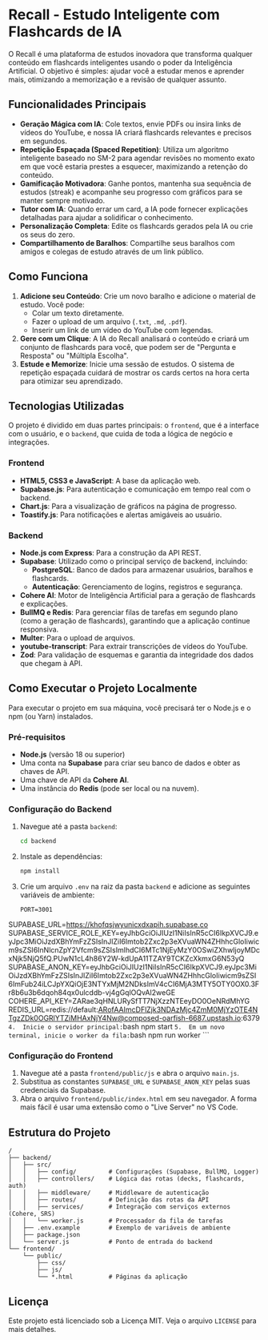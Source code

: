 # Recall - Estudo Inteligente com Flashcards de IA

O Recall é uma plataforma de estudos inovadora que transforma qualquer conteúdo em flashcards inteligentes usando o poder da Inteligência Artificial. O objetivo é simples: ajudar você a estudar menos e aprender mais, otimizando a memorização e a revisão de qualquer assunto.

## Funcionalidades Principais

  * **Geração Mágica com IA**: Cole textos, envie PDFs ou insira links de vídeos do YouTube, e nossa IA criará flashcards relevantes e precisos em segundos.
  * **Repetição Espaçada (Spaced Repetition)**: Utiliza um algoritmo inteligente baseado no SM-2 para agendar revisões no momento exato em que você estaria prestes a esquecer, maximizando a retenção do conteúdo.
  * **Gamificação Motivadora**: Ganhe pontos, mantenha sua sequência de estudos (streak) e acompanhe seu progresso com gráficos para se manter sempre motivado.
  * **Tutor com IA**: Quando errar um card, a IA pode fornecer explicações detalhadas para ajudar a solidificar o conhecimento.
  * **Personalização Completa**: Edite os flashcards gerados pela IA ou crie os seus do zero.
  * **Compartilhamento de Baralhos**: Compartilhe seus baralhos com amigos e colegas de estudo através de um link público.

## Como Funciona

1.  **Adicione seu Conteúdo**: Crie um novo baralho e adicione o material de estudo. Você pode:
      * Colar um texto diretamente.
      * Fazer o upload de um arquivo (`.txt`, `.md`, `.pdf`).
      * Inserir um link de um vídeo do YouTube com legendas.
2.  **Gere com um Clique**: A IA do Recall analisará o conteúdo e criará um conjunto de flashcards para você, que podem ser de "Pergunta e Resposta" ou "Múltipla Escolha".
3.  **Estude e Memorize**: Inicie uma sessão de estudos. O sistema de repetição espaçada cuidará de mostrar os cards certos na hora certa para otimizar seu aprendizado.

## Tecnologias Utilizadas

O projeto é dividido em duas partes principais: o `frontend`, que é a interface com o usuário, e o `backend`, que cuida de toda a lógica de negócio e integrações.

### Frontend

  * **HTML5, CSS3 e JavaScript**: A base da aplicação web.
  * **Supabase.js**: Para autenticação e comunicação em tempo real com o backend.
  * **Chart.js**: Para a visualização de gráficos na página de progresso.
  * **Toastify.js**: Para notificações e alertas amigáveis ao usuário.

### Backend

  * **Node.js com Express**: Para a construção da API REST.
  * **Supabase**: Utilizado como o principal serviço de backend, incluindo:
      * **PostgreSQL**: Banco de dados para armazenar usuários, baralhos e flashcards.
      * **Autenticação**: Gerenciamento de logins, registros e segurança.
  * **Cohere AI**: Motor de Inteligência Artificial para a geração de flashcards e explicações.
  * **BullMQ e Redis**: Para gerenciar filas de tarefas em segundo plano (como a geração de flashcards), garantindo que a aplicação continue responsiva.
  * **Multer**: Para o upload de arquivos.
  * **youtube-transcript**: Para extrair transcrições de vídeos do YouTube.
  * **Zod**: Para validação de esquemas e garantia da integridade dos dados que chegam à API.

## Como Executar o Projeto Localmente

Para executar o projeto em sua máquina, você precisará ter o Node.js e o npm (ou Yarn) instalados.

### Pré-requisitos

  * **Node.js** (versão 18 ou superior)
  * Uma conta na **Supabase** para criar seu banco de dados e obter as chaves de API.
  * Uma chave de API da **Cohere AI**.
  * Uma instância do **Redis** (pode ser local ou na nuvem).

### Configuração do Backend

1.  Navegue até a pasta `backend`:
    ```bash
    cd backend
    ```
2.  Instale as dependências:
    ```bash
    npm install
    ```
3.  Crie um arquivo `.env` na raiz da pasta `backend` e adicione as seguintes variáveis de ambiente:
    ```env
    PORT=3001
SUPABASE_URL=https://khofqsjwyunicxdxapih.supabase.co
SUPABASE_SERVICE_ROLE_KEY=eyJhbGciOiJIUzI1NiIsInR5cCI6IkpXVCJ9.eyJpc3MiOiJzdXBhYmFzZSIsInJlZiI6Imtob2Zxc2p3eXVuaWN4ZHhhcGloIiwicm9sZSI6InNlcnZpY2Vfcm9sZSIsImlhdCI6MTc1NjEyMzY0OSwiZXhwIjoyMDcxNjk5NjQ5fQ.PUwN1cL4h86Y2W-kdUpA11TZAY9TCKZcXkmxG6N53yQ
SUPABASE_ANON_KEY=eyJhbGciOiJIUzI1NiIsInR5cCI6IkpXVCJ9.eyJpc3MiOiJzdXBhYmFzZSIsInJlZiI6Imtob2Zxc2p3eXVuaWN4ZHhhcGloIiwicm9sZSI6ImFub24iLCJpYXQiOjE3NTYxMjM2NDksImV4cCI6MjA3MTY5OTY0OX0.3Fr8b6u3b6dqoh84qx0ulcddb-vj4gGqlOQvAI2weGE
COHERE_API_KEY=ZARae3qHNLURySfTT7NjXzzNTEeyDO0OeNRdMhYG
REDIS_URL=redis://default:ARofAAImcDFlZjk3NDAzMjc4ZmM0MjYzOTE4NTgzZDk0OGRlYTZiMHAxNjY4Nw@composed-oarfish-6687.upstash.io:6379
    ```
4.  Inicie o servidor principal:
    ```bash
    npm start
    ```
5.  Em um novo terminal, inicie o worker da fila:
    ```bash
    npm run worker
    ```

### Configuração do Frontend

1.  Navegue até a pasta `frontend/public/js` e abra o arquivo `main.js`.
2.  Substitua as constantes `SUPABASE_URL` e `SUPABASE_ANON_KEY` pelas suas credenciais da Supabase.
3.  Abra o arquivo `frontend/public/index.html` em seu navegador. A forma mais fácil é usar uma extensão como o "Live Server" no VS Code.

## Estrutura do Projeto

```
/
├── backend/
│   ├── src/
│   │   ├── config/         # Configurações (Supabase, BullMQ, Logger)
│   │   ├── controllers/    # Lógica das rotas (decks, flashcards, auth)
│   │   ├── middleware/     # Middleware de autenticação
│   │   ├── routes/         # Definição das rotas da API
│   │   ├── services/       # Integração com serviços externos (Cohere, SRS)
│   │   └── worker.js       # Processador da fila de tarefas
│   ├── .env.example        # Exemplo de variáveis de ambiente
│   ├── package.json
│   └── server.js           # Ponto de entrada do backend
└── frontend/
    └── public/
        ├── css/
        ├── js/
        └── *.html          # Páginas da aplicação
```

## Licença

Este projeto está licenciado sob a Licença MIT. Veja o arquivo `LICENSE` para mais detalhes.
